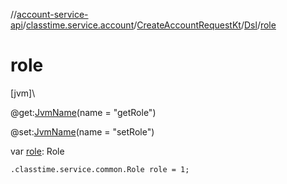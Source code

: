//[account-service-api](../../../../index.md)/[classtime.service.account](../../index.md)/[CreateAccountRequestKt](../index.md)/[Dsl](index.md)/[role](role.md)

# role

[jvm]\

@get:[JvmName](https://kotlinlang.org/api/latest/jvm/stdlib/kotlin.jvm/-jvm-name/index.html)(name = &quot;getRole&quot;)

@set:[JvmName](https://kotlinlang.org/api/latest/jvm/stdlib/kotlin.jvm/-jvm-name/index.html)(name = &quot;setRole&quot;)

var [role](role.md): Role

<code>.classtime.service.common.Role role = 1;</code>
